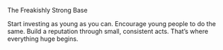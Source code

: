 The Freakishly Strong Base

Start investing as young as you can. Encourage young people to do the same. Build a reputation through small, consistent acts. That’s where everything huge begins.